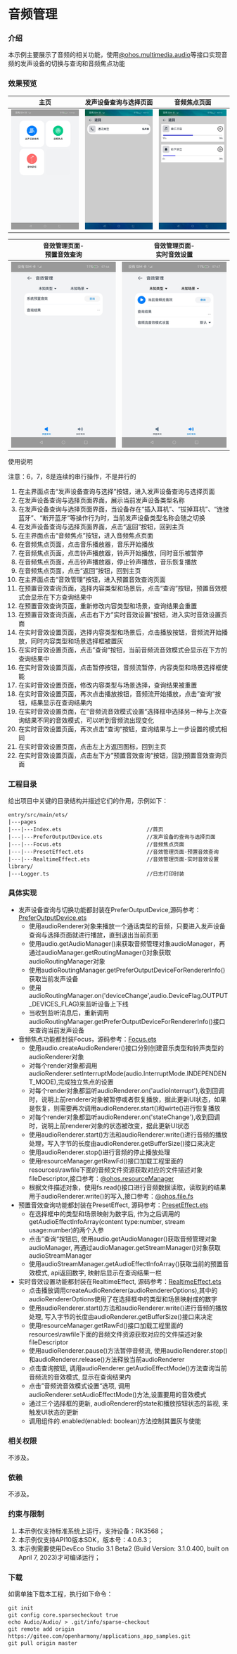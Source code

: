 # 音频管理

### 介绍

本示例主要展示了音频的相关功能，使用[@ohos.multimedia.audio](https://gitee.com/openharmony/docs/blob/master/zh-cn/application-dev/reference/apis/js-apis-audio.md)等接口实现音频的发声设备的切换与查询和音频焦点功能

### 效果预览

| 主页                                     | 发声设备查询与选择页面  | 音频焦点页面 |
|----------------------------------------|-----------------------------------------|------------------------------------------------------|
| ![Index](screenshots/device/index.jpg) | ![PreferOutputDevice](screenshots/device/preferoutputdevice.jpeg) | ![Focus](screenshots/device/focus.jpeg) |

| 音效管理页面-<br>预置音效查询                                    | 音效管理页面-<br>实时音效设置             |
|-----------------------------------------|----------------------------------------|
| ![PresetEffect](screenshots/device/PresetEffect.jpg) | ![RealtimeEffect](screenshots/device/RealtimeEffect.jpg) |

使用说明

注意：6，7，8是连续的串行操作，不是并行的

1. 在主界面点击“发声设备查询与选择”按钮，进入发声设备查询与选择页面
2. 在发声设备查询与选择页面界面，展示当前发声设备类型名称
3. 在发声设备查询与选择页面界面，当设备存在“插入耳机”、“拔掉耳机”、“连接蓝牙”、“断开蓝牙”等操作行为时，当前发声设备类型名称会随之切换
4. 在发声设备查询与选择页面界面，点击“返回”按钮，回到主页
5. 在主界面点击“音频焦点”按钮，进入音频焦点页面
6. 在音频焦点页面，点击音乐播放器，音乐开始播放
7. 在音频焦点页面，点击铃声播放器，铃声开始播放，同时音乐被暂停
8. 在音频焦点页面，点击铃声播放器，停止铃声播放，音乐恢复播放
9. 在音频焦点页面，点击“返回”按钮，回到主页
10. 在主界面点击“音效管理”按钮，进入预置音效查询页面
11. 在预置音效查询页面，选择内容类型和场景后，点击“查询”按钮，预置音效模式会显示在下方查询结果中
12. 在预置音效查询页面，重新修改内容类型和场景，查询结果会重置
13. 在预置音效查询页面，点击右下方”实时音效设置“按钮，进入实时音效设置页面
14. 在实时音效设置页面，选择内容类型和场景后，点击播放按钮，音频流开始播放，同时内容类型和场景选择框被置灰
15. 在实时音效设置页面，点击”查询“按钮，当前音频流音效模式会显示在下方的查询结果中
16. 在实时音效设置页面，点击暂停按钮，音频流暂停，内容类型和场景选择框使能
17. 在实时音效设置页面，修改内容类型与场景选择，查询结果被重置
18. 在实时音效设置页面，再次点击播放按钮，音频流开始播放，点击”查询“按钮，结果显示在查询结果内
19. 在实时音效设置页面，在”音频流音效模式设置“选择框中选择另一种与上次查询结果不同的音效模式，可以听到音频流出现变化
20. 在实时音效设置页面，再次点击”查询“按钮，查询结果与上一步设置的模式相同
21. 在实时音效设置页面，点击左上方返回图标，回到主页
22. 在实时音效设置页面，点击左下方”预置音效查询“按钮，回到预置音效查询页面

### 工程目录

给出项目中关键的目录结构并描述它们的作用，示例如下：

```
entry/src/main/ets/
|---pages
|---|---Index.ets                           //首页
|---|---PreferOutputDevice.ets              //发声设备的查询与选择页面
|---|---Focus.ets                           //音频焦点页面
|---|---PresetEffect.ets                    //音效管理页面-预置音效查询
|---|---RealtimeEffect.ets                  //音效管理页面-实时音效设置
library/
|---Logger.ts                               //日志打印封装
```

### 具体实现


* 发声设备查询与切换功能都封装在PreferOutputDevice,源码参考：[PreferOutputDevice.ets](https://gitee.com/openharmony/applications_app_samples/blob/master/code/BasicFeature/Media/Audio/entry/src/main/ets/pages/PreferOutputDevice.ets)
    * 使用audioRenderer对象来播放一个通话类型的音频，只要进入发声设备查询与选择页面就进行播放，直到退出当前页面
    * 使用audio.getAudioManager()来获取音频管理对象audioManager，再通过audioManager.getRoutingManager()对象获取audioRoutingManager对象
    * 使用audioRoutingManager.getPreferOutputDeviceForRendererInfo()获取当前发声设备
    * 使用audioRoutingManager.on('deviceChange',audio.DeviceFlag.OUTPUT_DEVICES_FLAG)来监听设备上下线
    * 当收到监听消息后，重新调用audioRoutingManager.getPreferOutputDeviceForRendererInfo()接口来查询当前发声设备
* 音频焦点功能都封装Focus，源码参考：[Focus.ets](https://gitee.com/openharmony/applications_app_samples/blob/master/code/BasicFeature/Media/Audio/entry/src/main/ets/pages/Focus.ets)
    * 使用audio.createAudioRenderer()接口分别创建音乐类型和铃声类型的audioRenderer对象
    * 对每个render对象都调用audioRenderer.setInterruptMode(audio.InterruptMode.INDEPENDENT_MODE),完成独立焦点的设置
    * 对每个render对象都监听audioRenderer.on('audioInterrupt'),收到回调时，说明上前renderer对象被暂停或者恢复播放，据此更新UI状态，如果是恢复，则需要再次调用audioRenderer.start()和wirte()进行恢复播放
    * 对每个render对象都监听audioRenderer.on('stateChange'),收到回调时，说明上前renderer对象的状态被改变，据此更新UI状态
    * 使用audioRenderer.start()方法和audioRenderer.write()进行音频的播放处理，写入字节的长度由audioRenderer.getBufferSize()接口来决定
    * 使用audioRenderer.stop()进行音频的停止播放处理
    * 使用resourceManager.getRawFd()接口加载工程里面的resources\rawfile下面的音频文件资源获取对应的文件描述对象fileDescriptor,接口参考：[@ohos.resourceManager](https://gitee.com/openharmony/docs/blob/master/zh-cn/application-dev/reference/apis/js-apis-resource-manager.md#getrawfd9)
    * 根据文件描述对象，使用fs.read()接口进行音频数据读取，读取到的结果用于audioRenderer.write()的写入,接口参考：[@ohos.file.fs](https://gitee.com/openharmony/docs/blob/master/zh-cn/application-dev/reference/apis/js-apis-file-fs.md)
* 预置音效查询功能都封装在PresetEffect, 源码参考：[PresetEffect.ets](https://gitee.com/openharmony/applications_app_samples/blob/master/code/BasicFeature/Media/Audio/entry/src/main/ets/pages/PresetEffect.ets)
    *  在选择框中的类型和场景映射为数字后, 作为之后调用的getAudioEffectInfoArray(content type:number, stream usage:number)的两个入参
    *  点击”查询“按钮后, 使用audio.getAudioManager()获取音频管理对象audioManager, 再通过audioManager.getStreamManager()对象获取audioStreamManager
    *  使用audioStreamManager.getAudioEffectInfoArray()获取当前的预置音效模式, api返回数字, 映射后显示在查询结果一栏
* 实时音效设置功能都封装在RealtimeEffect, 源码参考：[RealtimeEffect.ets](https://gitee.com/openharmony/applications_app_samples/blob/master/code/BasicFeature/Media/Audio/entry/src/main/ets/pages/RealtimeEffect.ets)
    *  点击播放调用createAudioRenderer(audioRendererOptions),其中的audioRendererOptions使用了在选择框中的类型和场景映射成的数字
    *  使用audioRenderer.start()方法和audioRenderer.write()进行音频的播放处理, 写入字节的长度由audioRenderer.getBufferSize()接口来决定
    *  使用resourceManager.getRawFd()接口加载工程里面的resources\rawfile下面的音频文件资源获取对应的文件描述对象fileDescriptor
    *  使用audioRenderer.pause()方法暂停音频流, 使用audioRenderer.stop()和audioRenderer.release()方法释放当前audioRenderer
    *  点击查询按钮, 调用audioRenderer.getAudioEffectMode()方法查询当前音频流的音效模式, 显示在查询结果内
    *  点击”音频流音效模式设置“选项, 调用audioRenderer.setAudioEffectMode()方法,设置要用的音效模式
    *  通过三个选择框的更新, audioRenderer的state和播放按钮状态的监视, 来触发UI状态的更新
    *  调用组件的.enabled(enabled: boolean)方法控制其置灰与使能
### 相关权限

不涉及。

### 依赖

不涉及。

### 约束与限制

1. 本示例仅支持标准系统上运行，支持设备：RK3568；
2. 本示例仅支持API10版本SDK，版本号：4.0.6.3；
3. 本示例需要使用DevEco Studio 3.1 Beta2 (Build Version: 3.1.0.400, built on April 7, 2023)才可编译运行；

### 下载

如需单独下载本工程，执行如下命令：

```
git init
git config core.sparsecheckout true
echo Audio/Audio/ > .git/info/sparse-checkout
git remote add origin https://gitee.com/openharmony/applications_app_samples.git
git pull origin master
```